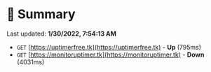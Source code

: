 # 📖 Summary
Last updated: **1/30/2022, 7:54:13 AM**

- `GET` [https://uptimerfree.tk](https://uptimerfree.tk) - **Up** (795ms)
- `GET` [https://monitoruptimer.tk](https://monitoruptimer.tk) - **Down** (4031ms)

